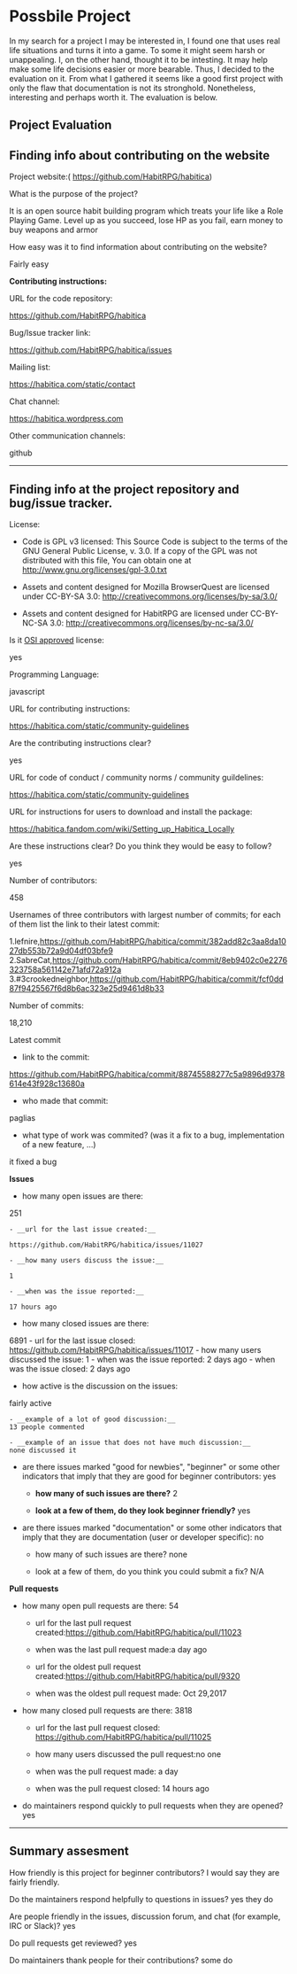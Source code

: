 # Possbile Project #

In my search for a project I may be interested in, I found one that uses real life situations and turns it into a game. 
To some it might seem harsh or unappealing. I, on the other hand, thought it to be intesting. It may help make some life
decisions easier or more bearable. Thus, I decided to the evaluation on it. From what I gathered it seems like a good first
project with only the flaw that documentation is not its stronghold. Nonetheless, interesting and perhaps worth it. The evaluation is 
below.





## Project Evaluation ##

## Finding info about contributing on the website

Project website:( https://github.com/HabitRPG/habitica)


What is the purpose of the project?

It is an open source habit building program which treats your life like a Role Playing Game. Level up as you succeed, lose HP as you fail, earn money to buy weapons and armor


How easy was it to find information about contributing on the website? 

Fairly easy


__Contributing instructions:__

URL for the code repository:

https://github.com/HabitRPG/habitica

Bug/Issue tracker link:

https://github.com/HabitRPG/habitica/issues

Mailing list:

https://habitica.com/static/contact

Chat channel:

https://habitica.wordpress.com

Other communication channels:

github


---



## Finding info at the project repository and bug/issue tracker.

License:

* Code is GPL v3 licensed:
This Source Code is subject to the terms of the GNU General Public License, v. 3.0.
If a copy of the GPL was not distributed with this file, You can obtain one at http://www.gnu.org/licenses/gpl-3.0.txt

* Assets and content designed for Mozilla BrowserQuest are licensed under CC-BY-SA 3.0:
http://creativecommons.org/licenses/by-sa/3.0/

* Assets and content designed for HabitRPG are licensed under CC-BY-NC-SA 3.0:
http://creativecommons.org/licenses/by-nc-sa/3.0/

Is it [OSI approved](https://opensource.org/licenses/alphabetical) license:

yes


Programming Language:

javascript

URL for contributing instructions:

https://habitica.com/static/community-guidelines

Are the contributing instructions clear?

yes


URL for code of conduct / community norms / community guildelines:

https://habitica.com/static/community-guidelines

URL for instructions for users to download and install the package:

https://habitica.fandom.com/wiki/Setting_up_Habitica_Locally


Are these instructions clear? Do you think they would be easy to follow?

yes


Number of contributors:

458


Usernames of three contributors with largest number of commits; for
each of them list the link to their latest commit:

1.lefnire,https://github.com/HabitRPG/habitica/commit/382add82c3aa8da1027db553b72a9d04df03bfe9
2.SabreCat,https://github.com/HabitRPG/habitica/commit/8eb9402c0e2276323758a561142e71afd72a912a
3.#3crookedneighbor,https://github.com/HabitRPG/habitica/commit/fcf0dd87f9425567f6d8b6ac323e25d9461d8b33


Number of commits:

18,210

Latest commit

- link to the commit:

https://github.com/HabitRPG/habitica/commit/88745588277c5a9896d9378614e43f928c13680a

- who made that commit:

paglias

- what type of work was commited? (was it a fix to a bug, implementation of a new feature, ...)

it fixed a bug


__Issues__

- how many open issues are there:

251

    - __url for the last issue created:__
    
    https://github.com/HabitRPG/habitica/issues/11027

    - __how many users discuss the issue:__
    
    1
    
    - __when was the issue reported:__
    
    17 hours ago
    

- how many closed issues are there:

6891
    - url for the last issue closed: https://github.com/HabitRPG/habitica/issues/11017
    - how many users discussed the issue: 1
    - when was the issue reported: 2 days ago
    - when was the issue closed: 2 days ago

- how active is the discussion on the issues:

fairly active

    - __example of a lot of good discussion:__ 
    13 people commented
    
    - __example of an issue that does not have much discussion:__
    none discussed it



- are there issues marked "good for newbies", "beginner" or some other indicators that imply that they are good for beginner contributors:
yes

    - __how many of such issues are there?__ 2
    
    - __look at a few of them, do they look beginner friendly?__  yes



- are there issues marked "documentation" or some other indicators that imply that they are documentation (user or developer specific): no

    - how many of such issues are there? none
    
    - look at a few of them, do you think you could submit a fix? N/A



__Pull requests__

- how many open pull requests are there: 54

    - url for the last pull request created:https://github.com/HabitRPG/habitica/pull/11023
    
    - when was the last pull request made:a day ago

    - url for the oldest pull request created:https://github.com/HabitRPG/habitica/pull/9320
    
    - when was the oldest pull request made: Oct 29,2017

- how many closed pull requests are there: 3818

    - url for the last pull request closed: https://github.com/HabitRPG/habitica/pull/11025
    
    - how many users discussed the pull request:no one
    
    - when was the pull request made: a day
    
    - when was the pull request closed: 14 hours ago
    

- do maintainers respond quickly to pull requests when they are opened? yes





---


## Summary assesment
How friendly is this project for beginner contributors? I would say they are fairly friendly.


Do the maintainers respond helpfully to questions in issues? yes they do


Are people friendly in the issues, discussion forum, and chat (for example, IRC or Slack)? yes



Do pull requests get reviewed? yes



Do maintainers thank people for their contributions? some do


